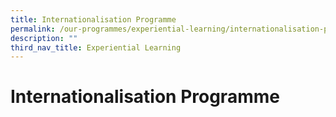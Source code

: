 ```yaml
---
title: Internationalisation Programme
permalink: /our-programmes/experiential-learning/internationalisation-programme/
description: ""
third_nav_title: Experiential Learning
---
```

# **Internationalisation Programme**